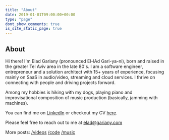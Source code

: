 ```yaml
---
title: "About"
date: 2019-01-01T09:00:00+00:00
type: "page"
dont_show_comments: true
is_site_static_page: true
---
```


## About

Hi there! I'm Elad Gariany (pronounced El-lAd Gari-ya-ni), born and raised in the greater Tel Aviv area in the late 80's. I am a software engineer, entrepreneur and a solution architect with 15+ years of experience, focusing mainly on SaaS in audio/video, streaming and cloud services. I thrive on connecting with people and driving projects forward.

Among my hobbies is hiking with my dogs, playing piano and improvisational composition of music production (basically, jamming with machines).

You can find me on [LinkedIn](https://www.linkedin.com/in/eladgariany/) or checkout my CV [here](/about/elad.gariany.cv.pdf).

Please feel free to reach out to me at elad@gariany.com

More posts:
[/videos](/categories/video/)
[/code](/categories/code/)
[/music](/categories/music/)
